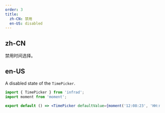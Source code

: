 ```yaml
---
order: 3
title:
  zh-CN: 禁用
  en-US: disabled
---
```


## zh-CN

禁用时间选择。

## en-US

A disabled state of the `TimePicker`.

```jsx
import { TimePicker } from 'infrad';
import moment from 'moment';

export default () => <TimePicker defaultValue={moment('12:08:23', 'HH:mm:ss')} disabled />;
```
